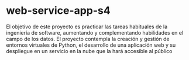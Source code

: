 # web-service-app-s4

El objetivo de este proyecto es practicar las tareas habituales de la ingeniería de software, aumentando y  complementando habilidades en el campo de los datos. El proyecto contempla la creación y gestión de entornos virtuales de Python, el desarrollo de una aplicación web y su despliegue en un servicio en la nube que la hará accesible al público
